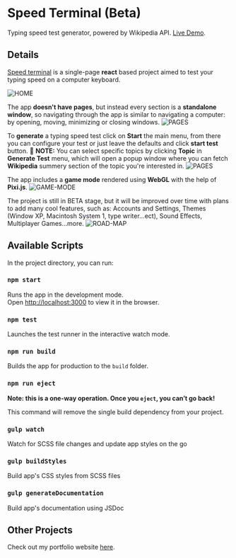 
# Speed Terminal (Beta)

Typing speed test generator, powered by Wikipedia API. [Live Demo](https://speed-terminal.netlify.app/).

## Details

[Speed terminal](https://speed-terminal.netlify.app/) is a single-page **react** based project aimed to test your typing speed on a computer keyboard.

![HOME](https://drive.google.com/uc?export=view&id=1wQVqx0xm_AHaC3qamr2jB7A8pBK2oddp)

The app **doesn't have pages**, but instead every section is a **standalone window**, so navigating through the app is similar to navigating a computer: by opening, moving, minimizing or closing windows.
![PAGES](https://drive.google.com/uc?export=view&id=1ifD0CaHd97eXzzqVu8pY8WoEJNuh8giY)

To **generate** a typing speed test click on **Start** the main menu, from there you can configure your test or just leave the defaults and click **start test** button.
🎲 **NOTE:** You can select specific topics by clicking **Topic** in **Generate Test** menu, which will open a popup window where you can fetch **Wikipedia** summery section of the topic you're interested in.
![PAGES](https://drive.google.com/uc?export=view&id=1vxt7JAGo3MuvB31ImsJ0ht1o6of41GV8)

The app includes a **game mode** rendered using **WebGL** with the help of **Pixi.js**.
![GAME-MODE](https://drive.google.com/uc?export=view&id=1N5Lrp3VBfIF5NmI1JlvI9lcLlYkPNFUs)

The project is still in BETA stage, but it will be improved over time with plans to add many cool features, such as: Accounts and Settings, Themes (Window XP, Macintosh System 1, type writer...ect), Sound Effects, Multiplayer Games...more.
![ROAD-MAP](https://drive.google.com/uc?export=view&id=1TK-1ahOQALkp9v9ofIv51itnK_4vGY_r)

## Available Scripts

In the project directory, you can run:

### `npm start`

Runs the app in the development mode.\
Open [http://localhost:3000](http://localhost:3000) to view it in the browser.

### `npm test`

Launches the test runner in the interactive watch mode.

### `npm run build`

Builds the app for production to the `build` folder.

### `npm run eject`

**Note: this is a one-way operation. Once you `eject`, you can’t go back!**

This command will remove the single build dependency from your project.

### `gulp watch`

Watch for SCSS file changes and update app styles on the go

### `gulp buildStyles`

Build app's CSS styles from SCSS files

### `gulp generateDocumentation`

Build app's documentation using JSDoc

## Other Projects

Check out my portfolio website [here](https://merouane-bali.netlify.app/).
